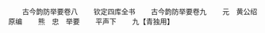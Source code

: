 <!-- { "loadSidebar": true } -->

　　古今韵防举要卷八
　　钦定四库全书
　　古今韵防举要卷九
　　元　黄公绍　原编
　　熊　忠　举要
　　平声下
　　九【青独用】
